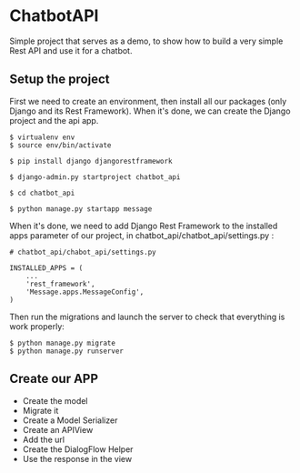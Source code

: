 # ChatbotAPI
Simple project that serves as a demo, to show how to build a very simple Rest API and use it for a chatbot.

## Setup the project

First we need to create an environment, then install all our packages (only Django and its Rest Framework). 
When it's done, we can create the Django project and the api app.
```
$ virtualenv env
$ source env/bin/activate

$ pip install django djangorestframework

$ django-admin.py startproject chatbot_api

$ cd chatbot_api

$ python manage.py startapp message
```
When it's done, we need to add Django Rest Framework to the installed apps parameter of our project, in chatbot_api/chatbot_api/settings.py :

```
# chatbot_api/chabot_api/settings.py

INSTALLED_APPS = (
    ...
    'rest_framework',
    'Message.apps.MessageConfig',
)
```

Then run the migrations and launch the server to check that everything is work properly:

```
$ python manage.py migrate
$ python manage.py runserver
```

## Create our APP

- Create the model
- Migrate it
- Create a Model Serializer
- Create an APIView
- Add the url
- Create the DialogFlow Helper
- Use the response in the view

